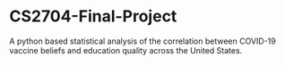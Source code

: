 # CS2704-Final-Project
A python based statistical analysis of the correlation between COVID-19 vaccine beliefs and education quality across the United States.
